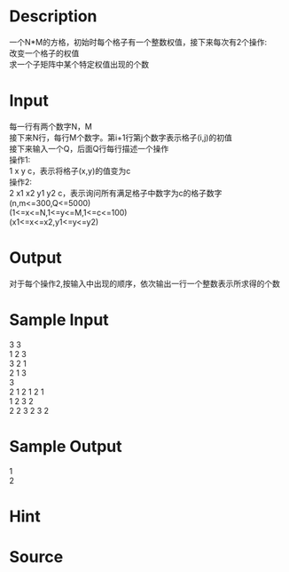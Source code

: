 
# Description

<div class="content"><div>一个N*M的方格，初始时每个格子有一个整数权值，接下来每次有2个操作:</div>
<div>改变一个格子的权值</div>
<div>求一个子矩阵中某个特定权值出现的个数</div>
<div></div></div>

# Input

<div class="content"><div>每一行有两个数字N，M</div>
<div>接下来N行，每行M个数字。第i+1行第j个数字表示格子(i,j)的初值</div>
<div>接下来输入一个Q，后面Q行每行描述一个操作</div>
<div>操作1:</div>
<div>1 x y c，表示将格子(x,y)的值变为c</div>
<div>操作2:</div>
<div>2 x1 x2 y1 y2 c，表示询问所有满足格子中数字为c的格子数字</div>
<div>(n,m&lt;=300,Q&lt;=5000)</div>
<div>(1&lt;=x&lt;=N,1&lt;=y&lt;=M,1&lt;=c&lt;=100)</div>
<div>(x1&lt;=x&lt;=x2,y1&lt;=y&lt;=y2)</div></div>

# Output

<div class="content"><p>对于每个操作2,按输入中出现的顺序，依次输出一行一个整数表示所求得的个数</p></div>

# Sample Input

<div class="content"><span class="sampledata">3 3<br/>
1 2 3<br/>
3 2 1<br/>
2 1 3<br/>
3<br/>
2 1 2 1 2 1<br/>
1 2 3 2<br/>
2 2 3 2 3 2<br/>
</span></div>

# Sample Output

<div class="content"><span class="sampledata">1<br/>
2</span></div>

# Hint

<div class="content"><p></p></div>

# Source

<div class="content"><p><a href="problemset.php?search="></a></p></div>

